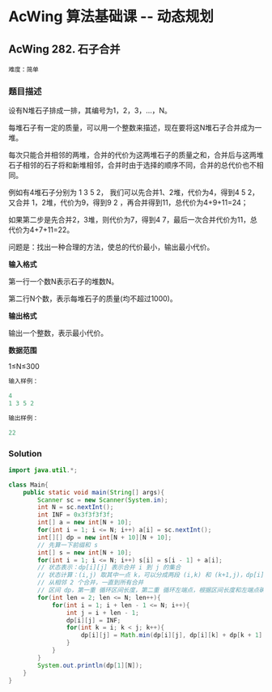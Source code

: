 # AcWing 算法基础课 -- 动态规划

## AcWing 282. 石子合并

`难度：简单`

### 题目描述

设有N堆石子排成一排，其编号为1，2，3，…，N。

每堆石子有一定的质量，可以用一个整数来描述，现在要将这N堆石子合并成为一堆。

每次只能合并相邻的两堆，合并的代价为这两堆石子的质量之和，合并后与这两堆石子相邻的石子将和新堆相邻，合并时由于选择的顺序不同，合并的总代价也不相同。

例如有4堆石子分别为 1 3 5 2， 我们可以先合并1、2堆，代价为4，得到4 5 2， 又合并 1，2堆，代价为9，得到9 2 ，再合并得到11，总代价为4+9+11=24；

如果第二步是先合并2，3堆，则代价为7，得到4 7，最后一次合并代价为11，总代价为4+7+11=22。

问题是：找出一种合理的方法，使总的代价最小，输出最小代价。

**输入格式**

第一行一个数N表示石子的堆数N。

第二行N个数，表示每堆石子的质量(均不超过1000)。

**输出格式**

输出一个整数，表示最小代价。

**数据范围**

1≤N≤300

```r
输入样例：

4
1 3 5 2

输出样例：

22
```

### Solution

```java
import java.util.*;

class Main{
    public static void main(String[] args){
        Scanner sc = new Scanner(System.in);
        int N = sc.nextInt();
        int INF = 0x3f3f3f3f;
        int[] a = new int[N + 10];
        for(int i = 1; i <= N; i++) a[i] = sc.nextInt();
        int[][] dp = new int[N + 10][N + 10];
        // 先算一下前缀和 s
        int[] s = new int[N + 10];
        for(int i = 1; i <= N; i++) s[i] = s[i - 1] + a[i];
        // 状态表示：dp[i][j] 表示合并 i 到 j 的集合
        // 状态计算：(i,j) 取其中一点 k，可以分成两段 (i,k) 和 (k+1,j)，dp[i][j] = dp[i][k] + dp[k+1][j] + s[j] - s[i-1]
        // 从相邻 2 个合并，一直到所有合并
        // 区间 dp，第一重 循环区间长度，第二重 循环左端点，根据区间长度和左端点确定右端点
        for(int len = 2; len <= N; len++){
            for(int i = 1; i + len - 1 <= N; i++){
                int j = i + len - 1;
                dp[i][j] = INF;
                for(int k = i; k < j; k++){
                    dp[i][j] = Math.min(dp[i][j], dp[i][k] + dp[k + 1][j] + s[j] - s[i - 1]);
                }
            }
        }
        System.out.println(dp[1][N]);
    }
}
```